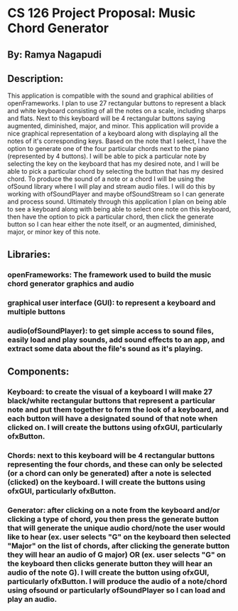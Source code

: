 # CS 126 Project Proposal: Music Chord Generator
## By: Ramya Nagapudi

## Description:
This application is compatible with the sound and graphical abilities of openFrameworks. I plan to use 27 rectangular buttons to represent a black and white keyboard consisting of all the notes on a scale, including sharps and flats. Next to this keyboard will be 4 rectangular buttons saying augmented, diminished, major, and minor. 
This application will provide a nice graphical representation of a keyboard along with displaying all the notes of it's corresponding keys. Based on the note that I select, I have the option to generate one of the four particular chords next to the piano (represented by 4 buttons). 
I will be able to pick a particular note by selecting the key on the keyboard that has my desired note, and I will be able to pick a particular chord by selecting the button that has my desired chord. 
To produce the sound of a note or a chord I will be using the ofSound library where I will play and stream audio files. I will do this by working with ofSoundPlayer and maybe ofSoundStream so I can generate and process sound. 
Ultimately through this application I plan on being able to see a keyboard along with being able to select one note on this keyboard, then have the option to pick a particular chord, then click the generate button so I can hear either the note itself, or an augmented, diminished, major, or minor key of this note.

## Libraries:
### openFrameworks: The framework used to build the music chord generator graphics and audio
### graphical user interface (GUI): to represent a keyboard and multiple buttons
### audio(ofSoundPlayer): to get simple access to sound files, easily load and play sounds, add sound effects to an app, and extract some data about the file's sound as it's playing.

## Components:
### Keyboard: to create the visual of a keyboard I will make 27 black/white rectangular buttons that represent a particular note and put them together to form the look of a keyboard, and each button will have a designated sound of that note when clicked on. I will create the buttons using ofxGUI, particularly ofxButton.
### Chords: next to this keyboard will be 4 rectangular buttons representing the four chords, and these can only be selected (or a chord can only be generated) after a note is selected (clicked) on the keyboard. I will create the buttons using ofxGUI, particularly ofxButton.
### Generator: after clicking on a note from the keyboard and/or clicking a type of chord, you then press the generate button that will generate the unique audio chord/note the user would like to hear (ex. user selects "G" on the keyboard then selected "Major" on the list of chords, after clicking the generate button they will hear an audio of G major) OR (ex. user selects "G" on the keyboard then clicks generate button they will hear an audio of the note G). I will create the button using ofxGUI, particularly ofxButton. I will produce the audio of a note/chord using ofsound or particularly ofSoundPlayer so I can load and play an audio. 

